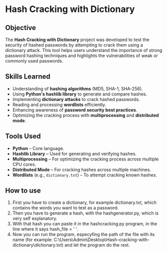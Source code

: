 # Hash Cracking with Dictionary

## Objective  
The **Hash Cracking with Dictionary** project was developed to test the security of hashed passwords by attempting to crack them using a dictionary attack. This tool helps users understand the importance of strong password hashing techniques and highlights the vulnerabilities of weak or commonly used passwords.

## Skills Learned  
- Understanding of **hashing algorithms** (MD5, SHA-1, SHA-256).  
- Using **Python's hashlib library** to generate and compare hashes.  
- Implementing **dictionary attacks** to crack hashed passwords.  
- Reading and processing **wordlists** efficiently.  
- Enhancing awareness of **password security best practices**.  
- Optimizing the cracking process with **multiprocessing** and **distributed mode**.

## Tools Used  
- **Python** – Core language.  
- **Hashlib Library** – Used for generating and verifying hashes.  
- **Multiprocessing** – For optimizing the cracking process across multiple CPU cores.  
- **Distributed Mode** – For cracking hashes across multiple machines.  
- **Wordlists** (e.g., `dictionary.txt`) – To attempt cracking known hashes.

## How to use

1. First you have to create a dictionary, for example dictionary.txt, which contains the words you want to test as a password.
2. Then you have to generate a hash, with the hashgenerator.py, which is very self explanatory.
3. With that hash you can paste it in the hashcracking.py program, in the line where it says hash_file = ' '.
4. Now you can run the program, especyfing the path of the file with its name (for example: C:\Users\Admin\Desktop\Hash-cracking-with-dictionary\dictionary.txt) and let the program do the rest.
